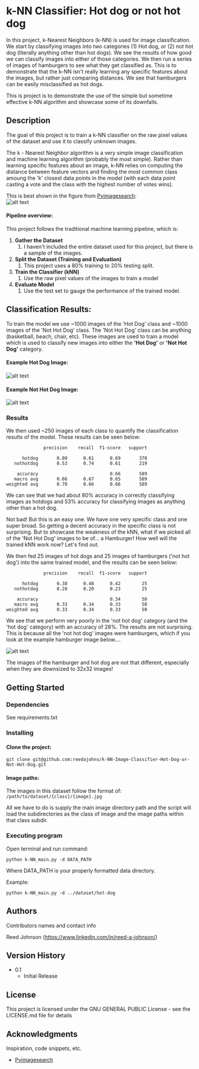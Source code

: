 # k-NN Classifier: Hot dog or not hot dog

In this project, k-Nearest Neighbors (k-NN) is used for image classification. We start by classifying images into two categories
(1) Hot dog, or (2) not hot dog (literally anything other than hot dogs). We see the results of how good we can classify images 
into either of those categories. We then run a series of images of hamburgers to see what they get classified as. This is
to demonstrate that the k-NN isn't really learning any specific features about the images, but rather just comparing distances.
We see that hamburgers can be easily misclassified as hot dogs.

This is project is to demonstrate the use of the simple but sometime effective k-NN algorithm and showcase some of its 
downfalls.


## Description
The goal of this project is to train a k-NN classifier on the raw pixel values of the dataset and use it
to classify unknown images.

The k - Nearest Neighbor algorithm is a very simple image classification and machine learning algorithm (probably the most
simple). Rather than learning specific features about an image, k-NN relies on computing the distance between feature vectors
and finding the most common class amoung the 'k' closest data points in the model (with each data point casting a vote and
the class with the highest number of votes wins).

This is best shown in the figure from [Pyimagesearch](https://pyimagesearch.com/2021/04/17/your-first-image-classifier-using-k-nn-to-classify-images/?_ga=2.211896913.49613672.1647198253-1931257770.1641919015):  
![alt text](media/knn_example.png)

#### Pipeline overview:
This project follows the traditional machine learning pipeline, which is:
1. **Gather the Dataset**
   1. I haven't included the entire dataset used for this project, but there is a sample of the images.
2. **Split the Dataset (Training and Evaluation)**
   1. This project uses a 80% training to 20% testing split.
3. **Train the Classifier (kNN)**
   1. Use the raw pixel values of the images to train a model
4. **Evaluate Model**
   1. Use the test set to gauge the performance of the trained model.
   
## Classification Results:
To train the model we use ~1000 images of the 'Hot Dog' class and ~1000 images of the 'Not Hot Dog' class. The 'Not Hot Dog' class
can be anything (basketball, beach, chair, etc). These images are used to train a model which is used to classify new images
into either the **'Hot Dog'** or **'Not Hot Dog'** category.

#### Example Hot Dog Image:  
![alt text](dataset/hot-dog-example/hotdog/6.jpg)

#### Example Not Hot Dog Image:  
![alt text](dataset/hot-dog-example/nothotdog/15new-starwars-1-videoSixteenByNineJumbo1600-v2.jpg)

### Results
We then used ~250 images of each class to quantify the classification results of the model. These results can be seen below:
```buildoutcfg
              precision    recall  f1-score   support

      hotdog       0.80      0.61      0.69       370
   nothotdog       0.53      0.74      0.61       219

    accuracy                           0.66       589
   macro avg       0.66      0.67      0.65       589
weighted avg       0.70      0.66      0.66       589
```
We can see that we had about 80% accuracy in correctly classifying images as hotdogs and 53% accuracy for classifying images 
as anything other than a hot dog.
  
Not bad! But this is an easy one. We have one very specific class and one super broad. So getting a decent accuracy in the
specific class is not surprising. But to showcase the weakness of the kNN, what if we picked all of the 'Not Hot Dog' images 
to be of... a Hamburger! How well will the trained kNN work now? Let's find out.

We then fed 25 images of hot dogs and 25 images of hamburgers ('not hot dog') into the same trained model, and the results
can be seen below:  
```buildoutcfg
              precision    recall  f1-score   support

      hotdog       0.38      0.48      0.42        25
   nothotdog       0.28      0.20      0.23        25

    accuracy                           0.34        50
   macro avg       0.33      0.34      0.33        50
weighted avg       0.33      0.34      0.33        50
```  
We see that we perform very poorly in the 'not hot dog' category (and the 'hot dog' category) with an accuracy of 28%. The
results are not surprising. This is because all the 'not hot dog' images were hamburgers, which if you look at the example hamburger
image below....
  
![alt text](dataset/hot-dog-hamburger/nothotdog/003.jpg)

The images of the hamburger and hot dog are not that different, especially when they are downsized to 32x32 images!

## Getting Started

### Dependencies

See requirements.txt

### Installing

#### Clone the project:
```
git clone git@github.com:reedajohns/k-NN-Image-Classifier-Hot-Dog-or-Not-Hot-Dog.git
```
#### Image paths:
The images in this dataset follow the format of:
```/path/to/dataset/{class}/{image}.jpg```    

All we have to do is supply the main image directory path and the script will load the subdirectories as the class of image
and the image paths within that class subdir.

### Executing program

Open terminal and run command:
```
python k-NN_main.py -d DATA_PATH
```
Where DATA_PATH is your properly formatted data directory.

Example:
```
python k-NN_main.py -d ../dataset/hot-dog
```

## Authors

Contributors names and contact info

Reed Johnson (https://www.linkedin.com/in/reed-a-johnson/)

## Version History

* 0.1
    * Initial Release

## License

This project is licensed under the GNU GENERAL PUBLIC License - see the LICENSE.md file for details

## Acknowledgments

Inspiration, code snippets, etc.
* [Pyimagesearch](https://pyimagesearch.com/2021/04/17/your-first-image-classifier-using-k-nn-to-classify-images/?_ga=2.211896913.49613672.1647198253-1931257770.1641919015)